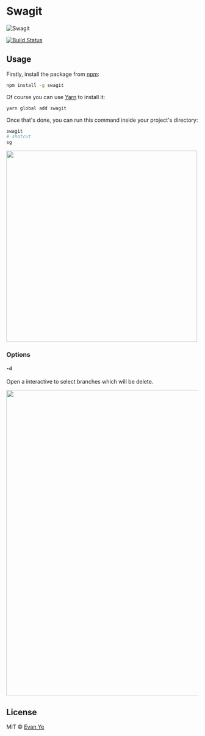 # Swagit

![Swagit](https://i.imgur.com/kYSEMFD.png)

[![Build Status](https://travis-ci.com/jigsawye/swagit.svg?branch=master)](https://travis-ci.com/jigsawye/swagit)

## Usage

Firstly, install the package from [npm](https://npmjs.com/release):

```bash
npm install -g swagit
```

Of course you can use [Yarn](https://yarnpkg.com/en/) to install it:

```bash
yarn global add swagit
```

Once that's done, you can run this command inside your project's directory:

```bash
swagit
# shotcut
sg
```

<img src="https://i.imgur.com/lZE5CG1.gif" width="500">

### Options

#### `-d`

Open a interactive to select branches which will be delete.

<img src="https://i.imgur.com/8Vk1yqS.gif" width="800">

## License

MIT © [Evan Ye](https://github.com/jigsawye)

